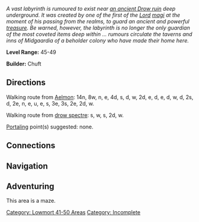 *A vast labyrinth is rumoured to exist near [an ancient Drow
ruin](:Category:_Ruins_Of_Reveria "wikilink") deep underground. It was
created by one of the first of the [Lord](:Category:Lord "wikilink")
[magi](:Category:_Mages "wikilink") at the moment of his passing from
the realms, to guard an ancient and powerful
[treasure](:Category:_Treasure "wikilink"). Be warned, however, the
labyrinth is no longer the only guardian of the most coveted items deep
within ... rumours circulate the taverns and inns of Midgaardia of a
beholder colony who have made their home here.*

**Level Range:** 45-49

**Builder:** Chuft

## Directions

Walking route from [Aelmon](Aelmon "wikilink"): 14n, 8w, n, e, 4d, s, d,
w, 2d, e, d, e, d, w, d, 2s, d, 2e, n, e, u, e, s, 3e, 3s, 2e, 2d, w.

Walking route from [drow spectre](Drow_Spectre "wikilink"): s, w, s, 2d,
w.

[Portaling](Portal "wikilink") point(s) suggested: none.

## Connections

## Navigation

## Adventuring

This area is a maze.

[Category: Lowmort 41-50
Areas](Category:_Lowmort_41-50_Areas "wikilink") [Category:
Incomplete](Category:_Incomplete "wikilink")
